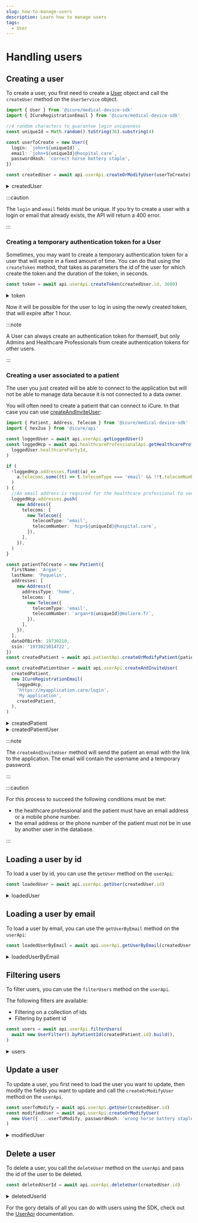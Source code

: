 ```yaml
---
slug: how-to-manage-users
description: Learn how to manage users
tags:
  - User
---
```


# Handling users

## Creating a user

To create a user, you first need to create a [User](../references/classes/User.md) object and call the `createUser` method on the `UserService` object.

<!-- file://code-samples/how-to/manage-users/index.mts snippet:Create a user-->
```typescript
import { User } from '@icure/medical-device-sdk'
import { ICureRegistrationEmail } from '@icure/medical-device-sdk'

//4 random characters to guarantee login uniqueness
const uniqueId = Math.random().toString(36).substring(4)

const userToCreate = new User({
  login: `john+${uniqueId}`,
  email: `john+${uniqueId}@hospital.care`,
  passwordHash: 'correct horse battery staple',
})

const createdUser = await api.userApi.createOrModifyUser(userToCreate)
```

<!-- output://code-samples/how-to/manage-users/createdUser.txt -->
<details>
<summary>createdUser</summary>

```json
{
  "id": "744c8b6f-c299-43a6-9926-b773a2ee2d90",
  "rev": "1-cb8d2dfe526297c49121644ebb5bf4ef",
  "created": 1680263967084,
  "login": "john+8fy2x3tv8",
  "passwordHash": "*",
  "groupId": "ic-e2etest-medtech-docs",
  "email": "john+8fy2x3tv8@hospital.care",
  "properties": {},
  "roles": {},
  "sharingDataWith": {},
  "authenticationTokens": {}
}
```
</details>


:::caution

The `login` and `email` fields must be unique. If you try to create a user with a login or email that already exists, the API will return a 400 error.

:::

### Creating a temporary authentication token for a User

Sometimes, you may want to create a temporary authentication token for a user that will expire in a fixed amount of time. 
You can do that using the `createToken` method, that takes as parameters the id of the user for which create the token 
and the duration of the token, in seconds.

<!-- file://code-samples/how-to/manage-users/index.mts snippet:Create a token-->
```typescript
const token = await api.userApi.createToken(createdUser.id, 3600)
```

<!-- output://code-samples/how-to/manage-users/token.txt -->
<details>
<summary>token</summary>
```text
b7016fd4-9153-4523-a7a0-add4b74c5e89
```
</details>

Now it will be possible for the user to log in using the newly created token, that will expire after 1 hour.

:::note

A User can always create an authentication token for themself, 
but only Admins and Healthcare Professionals from create authentication tokens for other users.  


:::

### Creating a user associated to a patient

The user you just created will be able to connect to the application but will not be able to manage data because it is not connected to a data owner.

You will often need to create a patient that can connect to iCure. In that case you can use [createAndInviteUser](/sdks/references/apis/UserApi#createandinviteuser):

<!-- file://code-samples/how-to/manage-users/index.mts snippet:Create a patient user-->
```typescript
import { Patient, Address, Telecom } from '@icure/medical-device-sdk'
import { hex2ua } from '@icure/api'

const loggedUser = await api.userApi.getLoggedUser()
const loggedHcp = await api.healthcareProfessionalApi.getHealthcareProfessional(
  loggedUser.healthcarePartyId,
)

if (
  !loggedHcp.addresses.find((a) =>
    a.telecoms.some((t) => t.telecomType === 'email' && !!t.telecomNumber),
  )
) {
  //An email address is required for the healthcare professional to send the invitation
  loggedHcp.addresses.push(
    new Address({
      telecoms: [
        new Telecom({
          telecomType: 'email',
          telecomNumber: `hcp+${uniqueId}@hospital.care`,
        }),
      ],
    }),
  )
}

const patientToCreate = new Patient({
  firstName: 'Argan',
  lastName: 'Poquelin',
  addresses: [
    new Address({
      addressType: 'home',
      telecoms: [
        new Telecom({
          telecomType: 'email',
          telecomNumber: `argan+${uniqueId}@moliere.fr`,
        }),
      ],
    }),
  ],
  dateOfBirth: 19730210,
  ssin: '1973021014722',
})
const createdPatient = await api.patientApi.createOrModifyPatient(patientToCreate)

const createdPatientUser = await api.userApi.createAndInviteUser(
  createdPatient,
  new ICureRegistrationEmail(
    loggedHcp,
    'https://myapplication.care/login',
    'My application',
    createdPatient,
  ),
)
```

<!-- output://code-samples/how-to/manage-users/createdPatient.txt -->
<details>
<summary>createdPatient</summary>

```json
{
  "id": "93b7b51b-f1b0-46f8-8029-cdb4c46f7316",
  "languages": [],
  "active": true,
  "parameters": {},
  "rev": "1-89100da2e888dce6977050aa04e896e1",
  "created": 1680263968766,
  "modified": 1680263968766,
  "author": "f7ec463c-44b4-414e-9e7f-f2cc0967cc01",
  "responsible": "b16baab3-b6a3-42a0-b4b5-8dc8e00cc806",
  "firstName": "Argan",
  "lastName": "Poquelin",
  "ssin": "1973021014722",
  "dateOfBirth": 19730210,
  "identifiers": [],
  "labels": {},
  "codes": {},
  "names": [
    {
      "firstNames": [
        "Argan"
      ],
      "prefix": [],
      "suffix": [],
      "lastName": "Poquelin",
      "text": "Poquelin Argan",
      "use": "official"
    }
  ],
  "addresses": [
    {
      "addressType": "home",
      "telecoms": [
        {
          "telecomNumber": "argan+8fy2x3tv8@moliere.fr",
          "telecomType": "email"
        }
      ]
    }
  ],
  "gender": "unknown",
  "birthSex": "unknown",
  "mergedIds": {},
  "deactivationReason": "none",
  "personalStatus": "unknown",
  "partnerships": [],
  "patientHealthCareParties": [],
  "patientProfessions": [],
  "properties": {},
  "systemMetaData": {
    "hcPartyKeys": {},
    "privateKeyShamirPartitions": {},
    "aesExchangeKeys": {},
    "transferKeys": {},
    "encryptedSelf": "E3uJlRc5UK4QVrt+6bO3awPqyvDNnel7smSsqmkY0CM=",
    "secretForeignKeys": [],
    "cryptedForeignKeys": {},
    "delegations": {
      "b16baab3-b6a3-42a0-b4b5-8dc8e00cc806": {}
    },
    "encryptionKeys": {
      "b16baab3-b6a3-42a0-b4b5-8dc8e00cc806": {}
    }
  }
}
```
</details>

<!-- output://code-samples/how-to/manage-users/createdPatientUser.txt -->
<details>
<summary>createdPatientUser</summary>

```json
{
  "id": "78eaabf3-ccac-416a-9063-7ef2d6cbb4a6",
  "rev": "1-a5756aba8def48a40613fe255f81fb41",
  "created": 1680263968925,
  "name": "argan+8fy2x3tv8@moliere.fr",
  "login": "argan+8fy2x3tv8@moliere.fr",
  "groupId": "ic-e2etest-medtech-docs",
  "patientId": "93b7b51b-f1b0-46f8-8029-cdb4c46f7316",
  "email": "argan+8fy2x3tv8@moliere.fr",
  "properties": {},
  "roles": {},
  "sharingDataWith": {},
  "authenticationTokens": {}
}
```
</details>


:::note

The `createAndInviteUser` method will send the patient an email with the link to the application.
The email will contain the username and a temporary password.

:::

:::caution

For this process to succeed the following conditions must be met: 
* the healthcare professional and the patient must have an email address or a mobile phone number.
* the email address or the phone number of the patient must not be in use by another user in the database.

:::

## Loading a user by id

To load a user by id, you can use the `getUser` method on the `userApi`:

<!-- file://code-samples/how-to/manage-users/index.mts snippet:Load a user-->
```typescript
const loadedUser = await api.userApi.getUser(createdUser.id)
```

<!-- output://code-samples/how-to/manage-users/loadedUser.txt -->
<details>
<summary>loadedUser</summary>

```json
{
  "id": "744c8b6f-c299-43a6-9926-b773a2ee2d90",
  "rev": "2-00a8d4727a8070cbfcac5896e4210870",
  "created": 1680263967084,
  "login": "john+8fy2x3tv8",
  "passwordHash": "*",
  "groupId": "ic-e2etest-medtech-docs",
  "email": "john+8fy2x3tv8@hospital.care",
  "properties": {},
  "roles": {},
  "sharingDataWith": {},
  "authenticationTokens": {}
}
```
</details>

## Loading a user by email

To load a user by email, you can use the `getUserByEmail` method on the `userApi`:

<!-- file://code-samples/how-to/manage-users/index.mts snippet:Load a user by email-->
```typescript
const loadedUserByEmail = await api.userApi.getUserByEmail(createdUser.email)
```

<!-- output://code-samples/how-to/manage-users/loadedUserByEmail.txt -->
<details>
<summary>loadedUserByEmail</summary>

```json
{
  "id": "744c8b6f-c299-43a6-9926-b773a2ee2d90",
  "rev": "2-00a8d4727a8070cbfcac5896e4210870",
  "created": 1680263967084,
  "login": "john+8fy2x3tv8",
  "passwordHash": "*",
  "groupId": "ic-e2etest-medtech-docs",
  "email": "john+8fy2x3tv8@hospital.care",
  "properties": {},
  "roles": {},
  "sharingDataWith": {},
  "authenticationTokens": {}
}
```
</details>

## Filtering users

To filter users, you can use the `filterUsers` method on the `userApi`.

The following filters are available:
* Filtering on a collection of ids
* Filtering by patient id

<!-- file://code-samples/how-to/manage-users/index.mts snippet:Filter users-->
```typescript
const users = await api.userApi.filterUsers(
  await new UserFilter().byPatientId(createdPatient.id).build(),
)
```

<!-- output://code-samples/how-to/manage-users/users.txt -->
<details>
<summary>users</summary>

```json
{
  "pageSize": 1000,
  "totalSize": 500,
  "rows": [
    {
      "id": "78eaabf3-ccac-416a-9063-7ef2d6cbb4a6",
      "rev": "2-5a32941014cfe043e2bf96f1b663bec3",
      "created": 1680263968925,
      "name": "argan+8fy2x3tv8@moliere.fr",
      "login": "argan+8fy2x3tv8@moliere.fr",
      "groupId": "ic-e2etest-medtech-docs",
      "patientId": "93b7b51b-f1b0-46f8-8029-cdb4c46f7316",
      "email": "argan+8fy2x3tv8@moliere.fr",
      "properties": {},
      "roles": {},
      "sharingDataWith": {},
      "authenticationTokens": {}
    }
  ],
  "nextKeyPair": {}
}
```
</details>

## Update a user

To update a user, you first need to load the user you want to update, then modify the fields you want to update and call the `createOrModifyUser` method on the `userApi`.

<!-- file://code-samples/how-to/manage-users/index.mts snippet:Update a user-->
```typescript
const userToModify = await api.userApi.getUser(createdUser.id)
const modifiedUser = await api.userApi.createOrModifyUser(
  new User({ ...userToModify, passwordHash: 'wrong horse battery staple' }),
)
```

<!-- output://code-samples/how-to/manage-users/modifiedUser.txt -->
<details>
<summary>modifiedUser</summary>

```json
{
  "id": "744c8b6f-c299-43a6-9926-b773a2ee2d90",
  "rev": "3-e142062dada16ce3cf85dbc1c66f7890",
  "created": 1680263967084,
  "login": "john+8fy2x3tv8",
  "passwordHash": "*",
  "groupId": "ic-e2etest-medtech-docs",
  "email": "john+8fy2x3tv8@hospital.care",
  "properties": {},
  "roles": {},
  "sharingDataWith": {},
  "authenticationTokens": {}
}
```
</details>

## Delete a user

To delete a user, you call the `deleteUser` method on the `userApi` and pass the id of the user to be deleted.

<!-- file://code-samples/how-to/manage-users/index.mts snippet:Delete a user-->
```typescript
const deletedUserId = await api.userApi.deleteUser(createdUser.id)
```

<!-- output://code-samples/how-to/manage-users/deletedUserId.txt -->
<details>
<summary>deletedUserId</summary>

```text
4-86d268d64c96c62465606ebf5fdda6e2
```
</details>

For the gory details of all you can do with users using the SDK, check out the [UserApi](/sdks/references/apis/UserApi) documentation.
